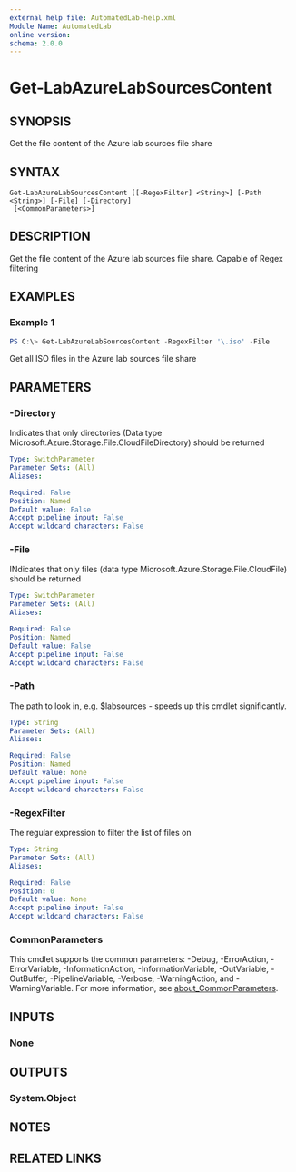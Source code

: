 ```yaml
---
external help file: AutomatedLab-help.xml
Module Name: AutomatedLab
online version:
schema: 2.0.0
---
```


# Get-LabAzureLabSourcesContent

## SYNOPSIS
Get the file content of the Azure lab sources file share

## SYNTAX

```
Get-LabAzureLabSourcesContent [[-RegexFilter] <String>] [-Path <String>] [-File] [-Directory]
 [<CommonParameters>]
```

## DESCRIPTION
Get the file content of the Azure lab sources file share.
Capable of Regex filtering

## EXAMPLES

### Example 1
```powershell
PS C:\> Get-LabAzureLabSourcesContent -RegexFilter '\.iso' -File
```

Get all ISO files in the Azure lab sources file share

## PARAMETERS

### -Directory
Indicates that only directories (Data type Microsoft.Azure.Storage.File.CloudFileDirectory) should be returned

```yaml
Type: SwitchParameter
Parameter Sets: (All)
Aliases:

Required: False
Position: Named
Default value: False
Accept pipeline input: False
Accept wildcard characters: False
```

### -File
INdicates that only files (data type Microsoft.Azure.Storage.File.CloudFile) should be returned

```yaml
Type: SwitchParameter
Parameter Sets: (All)
Aliases:

Required: False
Position: Named
Default value: False
Accept pipeline input: False
Accept wildcard characters: False
```

### -Path
The path to look in, e.g.
$labsources - speeds up this cmdlet significantly.

```yaml
Type: String
Parameter Sets: (All)
Aliases:

Required: False
Position: Named
Default value: None
Accept pipeline input: False
Accept wildcard characters: False
```

### -RegexFilter
The regular expression to filter the list of files on

```yaml
Type: String
Parameter Sets: (All)
Aliases:

Required: False
Position: 0
Default value: None
Accept pipeline input: False
Accept wildcard characters: False
```

### CommonParameters
This cmdlet supports the common parameters: -Debug, -ErrorAction, -ErrorVariable, -InformationAction, -InformationVariable, -OutVariable, -OutBuffer, -PipelineVariable, -Verbose, -WarningAction, and -WarningVariable. For more information, see [about_CommonParameters](http://go.microsoft.com/fwlink/?LinkID=113216).

## INPUTS

### None
## OUTPUTS

### System.Object
## NOTES

## RELATED LINKS
